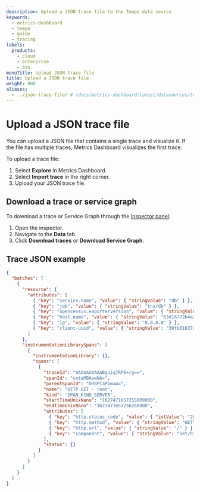 ```yaml
---
description: Upload a JSON trace file to the Tempo data source
keywords:
  - metrics-dashboard
  - tempo
  - guide
  - tracing
labels:
  products:
    - cloud
    - enterprise
    - oss
menuTitle: Upload JSON trace file
title: Upload a JSON trace file
weight: 900
aliases:
  - ../json-trace-file/ # /docs/metrics-dashboard/latest/datasources/tempo/json-trace-file
---
```


# Upload a JSON trace file

You can upload a JSON file that contains a single trace and visualize it.
If the file has multiple traces, Metrics Dashboard visualizes the first trace.

To upload a trace file:

1. Select **Explore** in Metrics Dashboard.
1. Select **Import trace** in the right corner.
1. Upload your JSON trace file.

## Download a trace or service graph

To download a trace or Service Graph through the [Inspector panel](https://metrics-dashboard.com/docs/metrics-dashboard/<TEMPO_VERSION>/explore/explore-inspector/):

1. Open the inspector.
1. Navigate to the **Data** tab.
1. Click **Download traces** or **Download Service Graph**.

## Trace JSON example

```json
{
  "batches": [
    {
      "resource": {
        "attributes": [
          { "key": "service.name", "value": { "stringValue": "db" } },
          { "key": "job", "value": { "stringValue": "tns/db" } },
          { "key": "opencensus.exporterversion", "value": { "stringValue": "Jaeger-Go-2.22.1" } },
          { "key": "host.name", "value": { "stringValue": "63d16772b4a2" } },
          { "key": "ip", "value": { "stringValue": "0.0.0.0" } },
          { "key": "client-uuid", "value": { "stringValue": "39fb01637a579639" } }
        ]
      },
      "instrumentationLibrarySpans": [
        {
          "instrumentationLibrary": {},
          "spans": [
            {
              "traceId": "AAAAAAAAAABguiq7RPE+rg==",
              "spanId": "cmteMBAvwNA=",
              "parentSpanId": "OY8PIaPbma4=",
              "name": "HTTP GET - root",
              "kind": "SPAN_KIND_SERVER",
              "startTimeUnixNano": "1627471657255809000",
              "endTimeUnixNano": "1627471657256268000",
              "attributes": [
                { "key": "http.status_code", "value": { "intValue": "200" } },
                { "key": "http.method", "value": { "stringValue": "GET" } },
                { "key": "http.url", "value": { "stringValue": "/" } },
                { "key": "component", "value": { "stringValue": "net/http" } }
              ],
              "status": {}
            }
          ]
        }
      ]
    }
  ]
}
```
